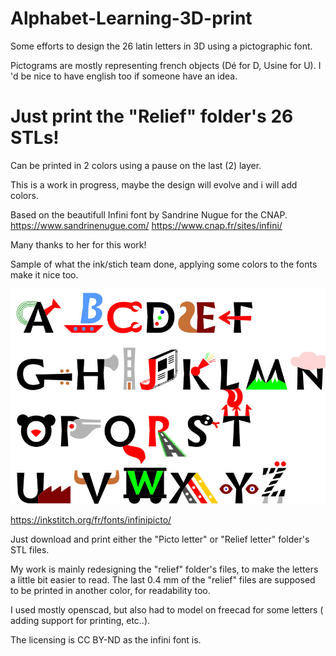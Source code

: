 # Alphabet-Learning-3D-print

Some efforts to design the 26 latin letters in 3D using a pictographic font.

Pictograms are mostly representing french objects (Dé for D, Usine for U). I 'd be nice to have english too if someone have an idea.

# Just print the "Relief" folder's 26 STLs!
Can be printed in 2 colors using a pause on the last (2) layer.

This is a work in progress, maybe the design will evolve and i will add colors.

Based on the beautifull Infini font by Sandrine Nugue for the CNAP.
https://www.sandrinenugue.com/
https://www.cnap.fr/sites/infini/

Many thanks to her for this work!

Sample of what the ink/stich team done, applying some colors to the fonts make it nice too.

![Sample ](/infini-font/infinipicto3.jpg)


https://inkstitch.org/fr/fonts/infinipicto/

Just download and print either the "Picto letter" or "Relief letter" folder's STL files.

My work is mainly redesigning the "relief" folder's files, to make the letters a little bit easier to read.
The last 0.4 mm of the "relief" files are supposed to be printed in another color, for readability too.

I used mostly openscad, but also had to model on freecad for some letters ( adding support for printing, etc..).

The licensing is CC BY-ND as the infini font is. 
